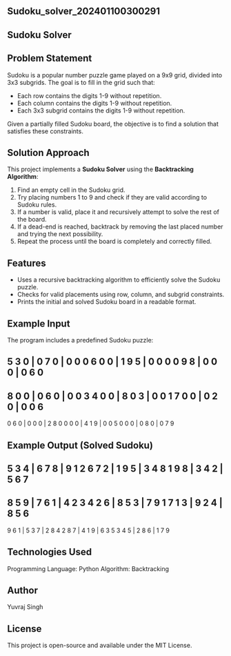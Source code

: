 ## Sudoku_solver_202401100300291
## Sudoku Solver

## Problem Statement
Sudoku is a popular number puzzle game played on a 9x9 grid, divided into 3x3 subgrids. The goal is to fill in the grid such that:
- Each row contains the digits 1-9 without repetition.
- Each column contains the digits 1-9 without repetition.
- Each 3x3 subgrid contains the digits 1-9 without repetition.

Given a partially filled Sudoku board, the objective is to find a solution that satisfies these constraints.

## Solution Approach
This project implements a **Sudoku Solver** using the **Backtracking Algorithm**:
1. Find an empty cell in the Sudoku grid.
2. Try placing numbers 1 to 9 and check if they are valid according to Sudoku rules.
3. If a number is valid, place it and recursively attempt to solve the rest of the board.
4. If a dead-end is reached, backtrack by removing the last placed number and trying the next possibility.
5. Repeat the process until the board is completely and correctly filled.

## Features
- Uses a recursive backtracking algorithm to efficiently solve the Sudoku puzzle.
- Checks for valid placements using row, column, and subgrid constraints.
- Prints the initial and solved Sudoku board in a readable format.

## Example Input
The program includes a predefined Sudoku puzzle:

5 3 0 | 0 7 0 | 0 0 0
6 0 0 | 1 9 5 | 0 0 0
0 9 8 | 0 0 0 | 0 6 0
---------------------
8 0 0 | 0 6 0 | 0 0 3
4 0 0 | 8 0 3 | 0 0 1
7 0 0 | 0 2 0 | 0 0 6
---------------------
0 6 0 | 0 0 0 | 2 8 0
0 0 0 | 4 1 9 | 0 0 5
0 0 0 | 0 8 0 | 0 7 9


## Example Output (Solved Sudoku)

5 3 4 | 6 7 8 | 9 1 2
6 7 2 | 1 9 5 | 3 4 8
1 9 8 | 3 4 2 | 5 6 7
---------------------
8 5 9 | 7 6 1 | 4 2 3
4 2 6 | 8 5 3 | 7 9 1
7 1 3 | 9 2 4 | 8 5 6
---------------------
9 6 1 | 5 3 7 | 2 8 4
2 8 7 | 4 1 9 | 6 3 5
3 4 5 | 2 8 6 | 1 7 9


## Technologies Used
Programming Language: Python
Algorithm: Backtracking

## Author
Yuvraj Singh

## License
This project is open-source and available under the MIT License.

